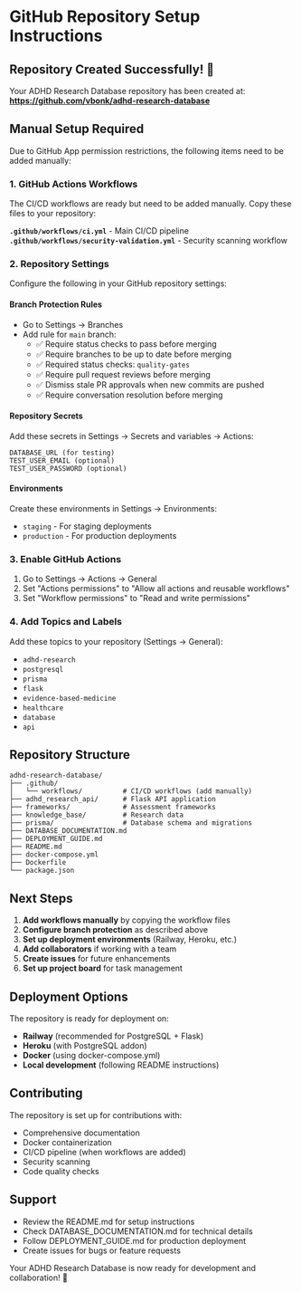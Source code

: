 # GitHub Repository Setup Instructions

## Repository Created Successfully! 🎉

Your ADHD Research Database repository has been created at:
**https://github.com/vbonk/adhd-research-database**

## Manual Setup Required

Due to GitHub App permission restrictions, the following items need to be added manually:

### 1. GitHub Actions Workflows

The CI/CD workflows are ready but need to be added manually. Copy these files to your repository:

**`.github/workflows/ci.yml`** - Main CI/CD pipeline
**`.github/workflows/security-validation.yml`** - Security scanning workflow

### 2. Repository Settings

Configure the following in your GitHub repository settings:

#### Branch Protection Rules
- Go to Settings → Branches
- Add rule for `main` branch:
  - ✅ Require status checks to pass before merging
  - ✅ Require branches to be up to date before merging
  - ✅ Required status checks: `quality-gates`
  - ✅ Require pull request reviews before merging
  - ✅ Dismiss stale PR approvals when new commits are pushed
  - ✅ Require conversation resolution before merging

#### Repository Secrets
Add these secrets in Settings → Secrets and variables → Actions:

```
DATABASE_URL (for testing)
TEST_USER_EMAIL (optional)
TEST_USER_PASSWORD (optional)
```

#### Environments
Create these environments in Settings → Environments:
- `staging` - For staging deployments
- `production` - For production deployments

### 3. Enable GitHub Actions

1. Go to Settings → Actions → General
2. Set "Actions permissions" to "Allow all actions and reusable workflows"
3. Set "Workflow permissions" to "Read and write permissions"

### 4. Add Topics and Labels

Add these topics to your repository (Settings → General):
- `adhd-research`
- `postgresql`
- `prisma`
- `flask`
- `evidence-based-medicine`
- `healthcare`
- `database`
- `api`

## Repository Structure

```
adhd-research-database/
├── .github/
│   └── workflows/          # CI/CD workflows (add manually)
├── adhd_research_api/      # Flask API application
├── frameworks/             # Assessment frameworks
├── knowledge_base/         # Research data
├── prisma/                 # Database schema and migrations
├── DATABASE_DOCUMENTATION.md
├── DEPLOYMENT_GUIDE.md
├── README.md
├── docker-compose.yml
├── Dockerfile
└── package.json
```

## Next Steps

1. **Add workflows manually** by copying the workflow files
2. **Configure branch protection** as described above
3. **Set up deployment environments** (Railway, Heroku, etc.)
4. **Add collaborators** if working with a team
5. **Create issues** for future enhancements
6. **Set up project board** for task management

## Deployment Options

The repository is ready for deployment on:
- **Railway** (recommended for PostgreSQL + Flask)
- **Heroku** (with PostgreSQL addon)
- **Docker** (using docker-compose.yml)
- **Local development** (following README instructions)

## Contributing

The repository is set up for contributions with:
- Comprehensive documentation
- Docker containerization
- CI/CD pipeline (when workflows are added)
- Security scanning
- Code quality checks

## Support

- Review the README.md for setup instructions
- Check DATABASE_DOCUMENTATION.md for technical details
- Follow DEPLOYMENT_GUIDE.md for production deployment
- Create issues for bugs or feature requests

Your ADHD Research Database is now ready for development and collaboration! 🚀

